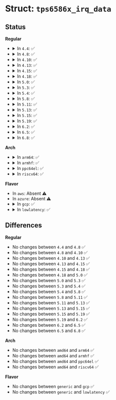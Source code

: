 # Struct: <code>tps6586x_irq_data</code>

## Status
<b>Regular</b>
<ul>
<li>
<details>
<summary>In <code>4.4</code>: ✅</summary>

```c
struct tps6586x_irq_data {
    u8 mask_reg;
    u8 mask_mask;
};
```
</details>
</li>
<li>
<details>
<summary>In <code>4.8</code>: ✅</summary>

```c
struct tps6586x_irq_data {
    u8 mask_reg;
    u8 mask_mask;
};
```
</details>
</li>
<li>
<details>
<summary>In <code>4.10</code>: ✅</summary>

```c
struct tps6586x_irq_data {
    u8 mask_reg;
    u8 mask_mask;
};
```
</details>
</li>
<li>
<details>
<summary>In <code>4.13</code>: ✅</summary>

```c
struct tps6586x_irq_data {
    u8 mask_reg;
    u8 mask_mask;
};
```
</details>
</li>
<li>
<details>
<summary>In <code>4.15</code>: ✅</summary>

```c
struct tps6586x_irq_data {
    u8 mask_reg;
    u8 mask_mask;
};
```
</details>
</li>
<li>
<details>
<summary>In <code>4.18</code>: ✅</summary>

```c
struct tps6586x_irq_data {
    u8 mask_reg;
    u8 mask_mask;
};
```
</details>
</li>
<li>
<details>
<summary>In <code>5.0</code>: ✅</summary>

```c
struct tps6586x_irq_data {
    u8 mask_reg;
    u8 mask_mask;
};
```
</details>
</li>
<li>
<details>
<summary>In <code>5.3</code>: ✅</summary>

```c
struct tps6586x_irq_data {
    u8 mask_reg;
    u8 mask_mask;
};
```
</details>
</li>
<li>
<details>
<summary>In <code>5.4</code>: ✅</summary>

```c
struct tps6586x_irq_data {
    u8 mask_reg;
    u8 mask_mask;
};
```
</details>
</li>
<li>
<details>
<summary>In <code>5.8</code>: ✅</summary>

```c
struct tps6586x_irq_data {
    u8 mask_reg;
    u8 mask_mask;
};
```
</details>
</li>
<li>
<details>
<summary>In <code>5.11</code>: ✅</summary>

```c
struct tps6586x_irq_data {
    u8 mask_reg;
    u8 mask_mask;
};
```
</details>
</li>
<li>
<details>
<summary>In <code>5.13</code>: ✅</summary>

```c
struct tps6586x_irq_data {
    u8 mask_reg;
    u8 mask_mask;
};
```
</details>
</li>
<li>
<details>
<summary>In <code>5.15</code>: ✅</summary>

```c
struct tps6586x_irq_data {
    u8 mask_reg;
    u8 mask_mask;
};
```
</details>
</li>
<li>
<details>
<summary>In <code>5.19</code>: ✅</summary>

```c
struct tps6586x_irq_data {
    u8 mask_reg;
    u8 mask_mask;
};
```
</details>
</li>
<li>
<details>
<summary>In <code>6.2</code>: ✅</summary>

```c
struct tps6586x_irq_data {
    u8 mask_reg;
    u8 mask_mask;
};
```
</details>
</li>
<li>
<details>
<summary>In <code>6.5</code>: ✅</summary>

```c
struct tps6586x_irq_data {
    u8 mask_reg;
    u8 mask_mask;
};
```
</details>
</li>
<li>
<details>
<summary>In <code>6.8</code>: ✅</summary>

```c
struct tps6586x_irq_data {
    u8 mask_reg;
    u8 mask_mask;
};
```
</details>
</li>
</ul>
<b>Arch</b>
<ul>
<li>
<details>
<summary>In <code>arm64</code>: ✅</summary>

```c
struct tps6586x_irq_data {
    u8 mask_reg;
    u8 mask_mask;
};
```
</details>
</li>
<li>
<details>
<summary>In <code>armhf</code>: ✅</summary>

```c
struct tps6586x_irq_data {
    u8 mask_reg;
    u8 mask_mask;
};
```
</details>
</li>
<li>
<details>
<summary>In <code>ppc64el</code>: ✅</summary>

```c
struct tps6586x_irq_data {
    u8 mask_reg;
    u8 mask_mask;
};
```
</details>
</li>
<li>
<details>
<summary>In <code>riscv64</code>: ✅</summary>

```c
struct tps6586x_irq_data {
    u8 mask_reg;
    u8 mask_mask;
};
```
</details>
</li>
</ul>
<b>Flavor</b>
<ul>
<li>
In <code>aws</code>: Absent ⚠️
</li>
<li>
In <code>azure</code>: Absent ⚠️
</li>
<li>
<details>
<summary>In <code>gcp</code>: ✅</summary>

```c
struct tps6586x_irq_data {
    u8 mask_reg;
    u8 mask_mask;
};
```
</details>
</li>
<li>
<details>
<summary>In <code>lowlatency</code>: ✅</summary>

```c
struct tps6586x_irq_data {
    u8 mask_reg;
    u8 mask_mask;
};
```
</details>
</li>
</ul>

## Differences
<b>Regular</b>
<ul>
<li>
No changes between <code>4.4</code> and <code>4.8</code> ✅
</li>
<li>
No changes between <code>4.8</code> and <code>4.10</code> ✅
</li>
<li>
No changes between <code>4.10</code> and <code>4.13</code> ✅
</li>
<li>
No changes between <code>4.13</code> and <code>4.15</code> ✅
</li>
<li>
No changes between <code>4.15</code> and <code>4.18</code> ✅
</li>
<li>
No changes between <code>4.18</code> and <code>5.0</code> ✅
</li>
<li>
No changes between <code>5.0</code> and <code>5.3</code> ✅
</li>
<li>
No changes between <code>5.3</code> and <code>5.4</code> ✅
</li>
<li>
No changes between <code>5.4</code> and <code>5.8</code> ✅
</li>
<li>
No changes between <code>5.8</code> and <code>5.11</code> ✅
</li>
<li>
No changes between <code>5.11</code> and <code>5.13</code> ✅
</li>
<li>
No changes between <code>5.13</code> and <code>5.15</code> ✅
</li>
<li>
No changes between <code>5.15</code> and <code>5.19</code> ✅
</li>
<li>
No changes between <code>5.19</code> and <code>6.2</code> ✅
</li>
<li>
No changes between <code>6.2</code> and <code>6.5</code> ✅
</li>
<li>
No changes between <code>6.5</code> and <code>6.8</code> ✅
</li>
</ul>
<b>Arch</b>
<ul>
<li>
No changes between <code>amd64</code> and <code>arm64</code> ✅
</li>
<li>
No changes between <code>amd64</code> and <code>armhf</code> ✅
</li>
<li>
No changes between <code>amd64</code> and <code>ppc64el</code> ✅
</li>
<li>
No changes between <code>amd64</code> and <code>riscv64</code> ✅
</li>
</ul>
<b>Flavor</b>
<ul>
<li>
No changes between <code>generic</code> and <code>gcp</code> ✅
</li>
<li>
No changes between <code>generic</code> and <code>lowlatency</code> ✅
</li>
</ul>
